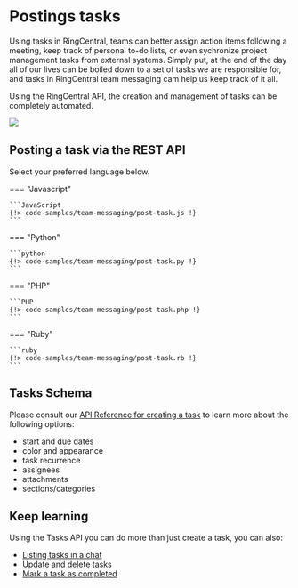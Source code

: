 # Postings tasks

Using tasks in RingCentral, teams can better assign action items following a meeting, keep track of personal to-do lists, or even sychronize project management tasks from external systems. Simply put, at the end of the day all of our lives can be boiled down to a set of tasks we are responsible for, and tasks in RingCentral team messaging cam help us keep track of it all. 

Using the RingCentral API, the creation and management of tasks can be completely automated. 

<img src="../task.png" class="img-fluid">

## Posting a task via the REST API

Select your preferred language below.

=== "Javascript"

    ```JavaScript
    {!> code-samples/team-messaging/post-task.js !}
    ```

=== "Python"

    ```python
    {!> code-samples/team-messaging/post-task.py !}
    ```

=== "PHP"

    ```PHP
    {!> code-samples/team-messaging/post-task.php !}
    ```

=== "Ruby"

    ```ruby
    {!> code-samples/team-messaging/post-task.rb !}
    ```

## Tasks Schema

Please consult our [API Reference for creating a task](https://developers.ringcentral.com/api-reference/Tasks/createTask) to learn more about the following options:

* start and due dates
* color and appearance
* task recurrence
* assignees
* attachments
* sections/categories

## Keep learning

Using the Tasks API you can do more than just create a task, you can also:

* [Listing tasks in a chat](https://developers.ringcentral.com/api-reference/Tasks/listChatTasks)
* [Update](https://developers.ringcentral.com/api-reference/Tasks/patchTask) and [delete](https://developers.ringcentral.com/api-reference/Tasks/deleteTask) tasks
* [Mark a task as completed](https://developers.ringcentral.com/api-reference/Tasks/completeTask)
